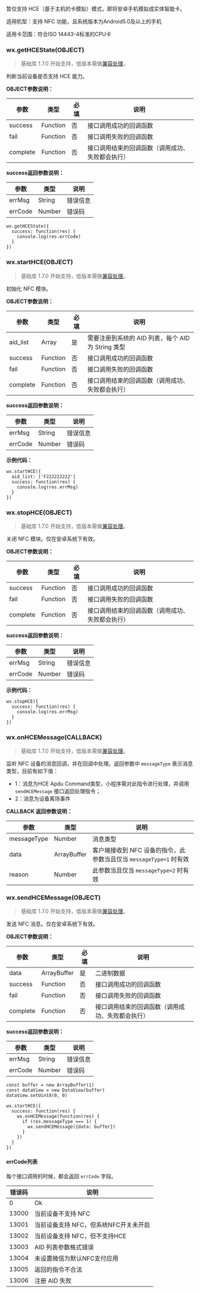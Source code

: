 <!-- https://developers.weixin.qq.com/miniprogram/dev/api/nfc.html -->

暂仅支持 HCE（基于主机的卡模拟）模式，即将安卓手机模拟成实体智能卡。

适用机型：支持 NFC 功能，且系统版本为Android5.0及以上的手机

适用卡范围：符合ISO 14443-4标准的CPU卡

### wx.getHCEState(OBJECT)

> 基础库 1.7.0 开始支持，低版本需做[兼容处理](https://developers.weixin.qq.com/miniprogram/dev/framework/compatibility.html)。

判断当前设备是否支持 HCE 能力。

**OBJECT参数说明：**

  参数       |  类型       |  必填 |  说明                       
-------------|-------------|-------|-----------------------------
  success    |  Function   |  否   |  接口调用成功的回调函数     
  fail       |  Function   |  否   |  接口调用失败的回调函数     
  complete   |  Function   |  否   |接口调用结束的回调函数（调用成功、失败都会执行）

**success返回参数说明：**

  参数      |  类型     |  说明   
------------|-----------|---------
  errMsg    |  String   | 错误信息
  errCode   |  Number   |  错误码 

    wx.getHCEState({
      success: function(res) {
        console.log(res.errCode)
      }
    })
    

### wx.startHCE(OBJECT)

> 基础库 1.7.0 开始支持，低版本需做[兼容处理](https://developers.weixin.qq.com/miniprogram/dev/framework/compatibility.html)。

初始化 NFC 模块。

**OBJECT参数说明：**

  参数       |  类型       |  必填 |  说明                                 
-------------|-------------|-------|---------------------------------------
  aid_list   |  Array      |  是   |需要注册到系统的 AID 列表，每个 AID 为 String 类型
  success    |  Function   |  否   |  接口调用成功的回调函数               
  fail       |  Function   |  否   |  接口调用失败的回调函数               
  complete   |  Function   |  否   |接口调用结束的回调函数（调用成功、失败都会执行）

**success返回参数说明：**

  参数      |  类型     |  说明   
------------|-----------|---------
  errMsg    |  String   | 错误信息
  errCode   |  Number   |  错误码 

**示例代码：**

    wx.startHCE({
      aid_list: ['F222222222']
      success: function(res) {
        console.log(res.errMsg)
      }
    })
    

### wx.stopHCE(OBJECT)

> 基础库 1.7.0 开始支持，低版本需做[兼容处理](https://developers.weixin.qq.com/miniprogram/dev/framework/compatibility.html)。

关闭 NFC 模块。仅在安卓系统下有效。

**OBJECT参数说明：**

  参数       |  类型       |  必填 |  说明                       
-------------|-------------|-------|-----------------------------
  success    |  Function   |  否   |  接口调用成功的回调函数     
  fail       |  Function   |  否   |  接口调用失败的回调函数     
  complete   |  Function   |  否   |接口调用结束的回调函数（调用成功、失败都会执行）

**success返回参数说明：**

  参数      |  类型     |  说明   
------------|-----------|---------
  errMsg    |  String   | 错误信息
  errCode   |  Number   |  错误码 

**示例代码：**

    wx.stopHCE({
      success: function(res) {
        console.log(res.errMsg)
      }
    })
    

### wx.onHCEMessage(CALLBACK)

> 基础库 1.7.0 开始支持，低版本需做[兼容处理](https://developers.weixin.qq.com/miniprogram/dev/framework/compatibility.html)。

监听 NFC 设备的消息回调，并在回调中处理。返回参数中 `messageType` 表示消息类型，目前有如下值：

*   1：消息为HCE Apdu Command类型，小程序需对此指令进行处理，并调用 `sendHCEMessage` 接口返回处理指令；
*   2：消息为设备离场事件

**CALLBACK 返回参数说明：**

  参数          |  类型          |  说明                                           
----------------|----------------|-------------------------------------------------
  messageType   |  Number        |  消息类型                                       
  data          |  ArrayBuffer   |客户端接收到 NFC 设备的指令，此参数当且仅当 `messageType=1` 时有效
  reason        |  Number        |  此参数当且仅当 `messageType=2` 时有效          

### wx.sendHCEMessage(OBJECT)

> 基础库 1.7.0 开始支持，低版本需做[兼容处理](https://developers.weixin.qq.com/miniprogram/dev/framework/compatibility.html)。

发送 NFC 消息。仅在安卓系统下有效。

**OBJECT参数说明：**

  参数       |  类型          |  必填 |  说明                       
-------------|----------------|-------|-----------------------------
  data       |  ArrayBuffer   |  是   |  二进制数据                 
  success    |  Function      |  否   |  接口调用成功的回调函数     
  fail       |  Function      |  否   |  接口调用失败的回调函数     
  complete   |  Function      |  否   |接口调用结束的回调函数（调用成功、失败都会执行）

**success返回参数说明：**

  参数      |  类型     |  说明   
------------|-----------|---------
  errMsg    |  String   | 错误信息
  errCode   |  Number   |  错误码 

    const buffer = new ArrayBuffer(1)
    const dataView = new DataView(buffer)
    dataView.setUint8(0, 0)
    
    wx.startHCE({
      success: function(res) {
        wx.onHCEMessage(function(res) {
          if (res.messageType === 1) {
            wx.sendHCEMessage({data: buffer})
          }
        })
      }
    })
    

#### errCode列表

每个接口调用的时候，都会返回 `errCode` 字段。

  错误码  |  说明                     
----------|---------------------------
  0       |  Ok                       
  13000   |  当前设备不支持 NFC       
  13001   |当前设备支持 NFC，但系统NFC开关未开启
  13002   |当前设备支持 NFC，但不支持HCE
  13003   |  AID 列表参数格式错误     
  13004   |未设置微信为默认NFC支付应用
  13005   |  返回的指令不合法         
  13006   |  注册 AID 失败            
